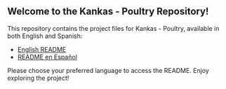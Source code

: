 ## Welcome to the Kankas - Poultry Repository!

This repository contains the project files for Kankas - Poultry, available in both English and Spanish:

- [English README](README_EN.md)
- [README en Español](README_ES.md)

Please choose your preferred language to access the README. Enjoy exploring the project!

